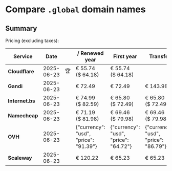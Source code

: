 # Compare `.global` domain names

## Summary

Pricing (excluding taxes):

| Service | Date |  | / Renewed year | First year | Transfer | Restoration |
|--|--|--|--|--|--|--|
| **Cloudflare** | 2025-06-23 | 🏆 | € 55.74<br>($ 64.18) | € 55.74<br>($ 64.18) |  |  |
| **Gandi** | 2025-06-23 |  | € 72.49 | € 72.49 | € 143.98 | € 112.11 |
| **Internet.bs** | 2025-06-23 |  | € 74.99<br>($ 82.59) | € 65.80<br>($ 72.49) | € 65.80<br>($ 72.49) | € 268.49<br>($ 295.79) |
| **Namecheap** | 2025-06-23 |  | € 71.19<br>($ 81.98) | € 69.46<br>($ 79.98) | € 69.46<br>($ 79.98) |  |
| **OVH** | 2025-06-23 |  | {"currency": "usd", "price": "91.39"} | {"currency": "usd", "price": "64.72"} | {"currency": "usd", "price": "86.79"} |  |
| **Scaleway** | 2025-06-23 |  | € 120.22 | € 65.23 | € 65.23 | € 72.76 |
